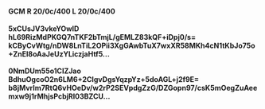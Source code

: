 #### GCM R 20/0c/400 L 20/0c/400
**5xCUsJV3vkeYOwlD**<br/>**hL69RizMdPKGQ7nTKF2bTmjL/gEMLZ83kQF+iDpj0/s=**<br/>**kCByCvWtg/nDW8LnTiL2OPii3XgGAwbTuX7wxXR58MKh4cN1tKbJo75o+ZnEl8oAaJeUzYLiczjaHtf5...**<br/><br/>
**0NmDUm55o1CIZJao**<br/>**BdhuOgcoO2n6LM6+2CIgvDgsYqzpYz+5doAGL+j2f9E=**<br/>**b8jMvrIm7RtQ6vHOeDv/w2rP2SEVpdgZzG/DZGopn97/csK5mOegZuAeemxw9j1rMhjsPcbjRl03BZCU...**
